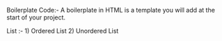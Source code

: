 Boilerplate Code:- A boilerplate in HTML is a template you will add at the start of your project. 

List :- 
        1) Ordered List
        2) Unordered List